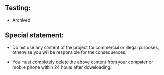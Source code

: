 ## Testing:

* Archived

## Special statement:

* Do not use any content of the project for commercial or illegal purposes, otherwise you will be responsible for the consequences.

* You must completely delete the above content from your computer or mobile phone within 24 hours after downloading.